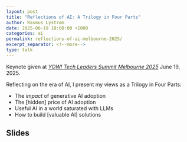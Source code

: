 ```yaml
---
layout: post
title: "Reflections of AI: A Trilogy in Four Parts"
author: Rasmus Lystrøm
date: 2025-06-19 10:00:00 +1000
categories: ai
permalink: reflections-of-ai-melbourne-2025/
excerpt_separator: <!--more-->
type: talk
---
```


Keynote given at [*YOW! Tech Leaders Summit Melbourne 2025*](https://yowcon.com/tech-leaders-melbourne-2025) June 19, 2025.

Reflecting on the era of AI, I present my views as a Trilogy in Four Parts:

- The *impact* of generative AI adoption
- The [hidden] price of AI adoption
- Useful AI in a world saturated with LLMs
- How to build [valuable AI] solutions

 <!--more-->

## Slides

<script></script>
